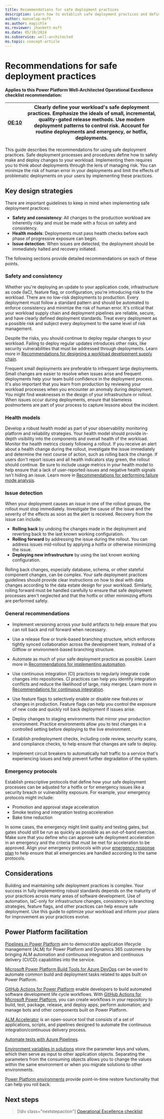 ```yaml
---
title: Recommendations for safe deployment practices
description: Learn how to establish safe deployment practices and define processes for rolling out changes to your workload. 
author: manuelap-msft
ms.author: mapichle
ms.reviewer: jhaskett-msft
ms.date: 05/10/2024
ms.subservice: well-architected
ms.topic: concept-article
---
```


# Recommendations for safe deployment practices

**Applies to this Power Platform Well-Architected Operational Excellence checklist recommendation:**

|[OE:10](checklist.md)| **Clearly define your workload's safe deployment practices. Emphasize the ideals of small, incremental, quality-gated release methods. Use modern deployment patterns to control risk. Account for routine deployments and emergency, or hotfix, deployments.** |
|---|---|

This guide describes the recommendations for using safe deployment practices. Safe deployment processes and procedures define how to safely make and deploy changes to your workload. Implementing them requires you to think about deployments through the lens of managing risk. You can minimize the risk of human error in your deployments and limit the effects of problematic deployments on your users by implementing these practices.

## Key design strategies

There are important guidelines to keep in mind when implementing safe deployment practices:

- **Safety and consistency**: All changes to the production workload are inherently risky and must be made with a focus on safety and consistency.
- **Health models**: Deployments must pass health checks before each phase of progressive exposure can begin.
- **Issue detection**: When issues are detected, the deployment should be immediately halted and recovery initiated.

The following sections provide detailed recommendations on each of these points.

### Safety and consistency

Whether you're deploying an update to your application code, infrastructure as code (IaC), feature flag, or configuration, you're introducing risk to the workload. There are no low-risk deployments to production. Every deployment must follow a standard pattern and should be automated to enforce consistency and minimize the risk of human error. It's critical that your workload supply chain and deployment pipelines are reliable, secure, and have clearly defined deployment standards. Treat every deployment as a possible risk and subject every deployment to the same level of risk management.

Despite the risks, you should continue to deploy regular changes to your workload. Failing to deploy regular updates introduces other risks, like security vulnerabilities that must be addressed through deployments. Learn more in [Recommendations for designing a workload development supply chain](workload-supply-chain.md).

Frequent small deployments are preferable to infrequent large deployments. Small changes are easier to resolve when issues arise and frequent deployments help your team build confidence in the deployment process. It's also important that you learn from production by reviewing your workload processes when you encounter an anomaly during deployment. You might find weaknesses in the design of your infrastructure or rollout. When issues occur during deployments, ensure that blameless postmortems are part of your process to capture lessons about the incident.

### Health models

Develop a robust health model as part of your observability monitoring platform and reliability strategies. Your health model should provide in-depth visibility into the components and overall health of the workload. Monitor the health metrics closely following a rollout. If you receive an alert about a health change during the rollout, investigate the issue immediately and determine the next course of action, such as rolling back the change. If users don't report issues and all health indicators stay green, the rollout should continue. Be sure to include usage metrics in your health model to help ensure that a lack of user-reported issues and negative health signals isn't hiding an issue. Learn more in [Recommendations for performing failure mode analysis](../reliability/failure-mode-analysis.md).

### Issue detection

When your deployment causes an issue in one of the rollout groups, the rollout must stop immediately. Investigate the cause of the issue and the severity of the effects as soon as the alert is received. Recovery from the issue can include:

- **Rolling back** by undoing the changes made in the deployment and reverting back to the last known working configuration.
- **Rolling forward** by addressing the issue during the rollout. You can address issues mid-rollout by applying a hotfix or otherwise minimizing the issue.
- **Deploying new infrastructure** by using the last known working configuration.

Rolling back changes, especially database, schema, or other stateful component changes, can be complex. Your safe deployment practices guidelines should provide clear instructions on how to deal with data changes according to the data estate design for your workload. Similarly, rolling forward must be handled carefully to ensure that safe deployment processes aren't neglected and that the hotfix or other minimizing efforts are performed safely.

### General recommendations

- Implement versioning across your build artifacts to help ensure that you can roll back and roll forward when necessary.

- Use a release flow or trunk-based branching structure, which enforces tightly synced collaboration across the development team, instead of a Gitflow or environment-based branching structure.

- Automate as much of your safe deployment practice as possible. Learn more in [Recommendations for implementing automation](automate-tasks.md).

- Use continuous integration (CI) practices to regularly integrate code changes into repositories. CI practices can help you identify integration conflicts and reduce the likelihood of large, risky merges. Learn more in [Recommendations for continuous integration](release-engineering-continuous-integration.md).

- Use feature flags to selectively enable or disable new features or changes in production. Feature flags can help you control the exposure of new code and quickly roll back deployment if issues arise.

- Deploy changes to staging environments that mirror your production environment. Practice environments allow you to test changes in a controlled setting before deploying to the live environment.

- Establish predeployment checks, including code review, security scans, and compliance checks, to help ensure that changes are safe to deploy.

- Implement circuit breakers to automatically halt traffic to a service that's experiencing issues and help prevent further degradation of the system.

### Emergency protocols

Establish prescriptive protocols that define how your safe deployment processes can be adjusted for a hotfix or for emergency issues like a security breach or vulnerability exposure. For example, your emergency protocols might include:

- Promotion and approval stage acceleration
- Smoke testing and integration testing acceleration
- Bake time reduction

In some cases, the emergency might limit quality and testing gates, but gates should still be run as quickly as possible as an out-of-band exercise. Make sure that you define who can approve safe deployment acceleration in an emergency and the criteria that must be met for acceleration to be approved. Align your emergency protocols with your [emergency response plan](emergency-response.md) to help ensure that all emergencies are handled according to the same protocols.

## Considerations

Building and maintaining safe deployment practices is complex. Your success in fully implementing robust standards depends on the maturity of your practices across many areas of software development. Use of automation, IaC-only for infrastructure changes, consistency in branching strategies, feature flags, and other practices can help ensure safe deployment. Use this guide to optimize your workload and inform your plans for improvement as your practices evolve.

## Power Platform facilitation

[Pipelines in Power Platform](/power-platform/alm/pipelines) aim to democratize application lifecycle management (ALM) for Power Platform and Dynamics 365 customers by bringing ALM automation and continuous integration and continuous delivery (CI/CD) capabilities into the service.

[Microsoft Power Platform Build Tools for Azure DevOps](/power-platform/alm/devops-build-tools) can be used to automate common build and deployment tasks related to apps built on Power Platform.

[GitHub Actions for Power Platform](/power-platform/alm/devops-github-actions) enable developers to build automated software development life cycle workflows. With [GitHub Actions for Microsoft Power Platform](https://github.com/marketplace/actions/powerplatform-actions), you can create workflows in your repository to build, test, package, release, and deploy apps; perform automation; and manage bots and other components built on Power Platform.

[ALM Accelerator](/power-platform/guidance/coe/setup-almaccelerator) is an open-source tool that consists of a set of applications, scripts, and pipelines designed to automate the continuous integration/continuous delivery process.

[Automate tests with Azure Pipelines](/power-apps/maker/canvas-apps/test-studio-classic-pipeline-editor).

[Environment variables in solutions](/power-apps/maker/data-platform/environmentvariables) store the parameter keys and values, which then serve as input to other application objects. Separating the parameters from the consuming objects allows you to change the values within the same environment or when you migrate solutions to other environments.

[Power Platform environments](/power-platform/admin/backup-restore-environments) provide point-in-time restore functionality that can help you roll back.

## Next steps

> [!div class="nextstepaction"]
> [Operational Excellence checklist](checklist.md)
